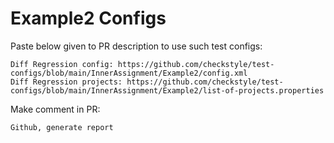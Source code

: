 # Example2 Configs
Paste below given to PR description to use such test configs:
```
Diff Regression config: https://github.com/checkstyle/test-configs/blob/main/InnerAssignment/Example2/config.xml
Diff Regression projects: https://github.com/checkstyle/test-configs/blob/main/InnerAssignment/Example2/list-of-projects.properties
```
Make comment in PR:
```
Github, generate report
```
